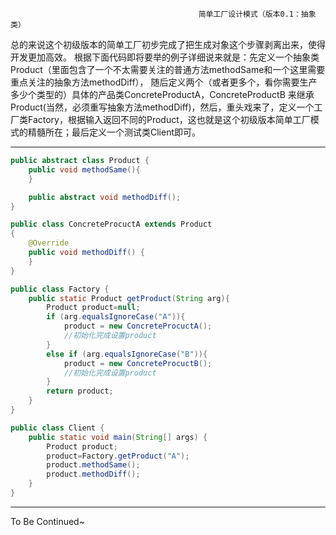 
                                              简单工厂设计模式（版本0.1：抽象类）
总的来说这个初级版本的简单工厂初步完成了把生成对象这个步骤剥离出来，使得开发更加高效。
根据下面代码即将要举的例子详细说来就是：先定义一个抽象类Product（里面包含了一个不太需要关注的普通方法methodSame和一个这里需要重点关注的抽象方法methodDiff），
随后定义两个（或者更多个，看你需要生产多少个类型的）具体的产品类ConcreteProductA，ConcreteProductB 来继承Product(当然，必须重写抽象方法methodDiff)，然后，重头戏来了，定义一个工厂类Factory，根据输入返回不同的Product，这也就是这个初级版本简单工厂模式的精髓所在；最后定义一个测试类Client即可。
****
```java
public abstract class Product {
    public void methodSame(){
    }

    public abstract void methodDiff();
}

public class ConcreteProcuctA extends Product
{
    @Override
    public void methodDiff() {
    }
}

public class Factory {
    public static Product getProduct(String arg){
        Product product=null;
        if (arg.equalsIgnoreCase("A")){
            product = new ConcreteProcuctA();
            //初始化完成设置product
        }
        else if (arg.equalsIgnoreCase("B")){
            product = new ConcreteProcuctB();
            //初始化完成设置product
        }
        return product;
    }
}

public class Client {
    public static void main(String[] args) {
        Product product;
        product=Factory.getProduct("A");
        product.methodSame();
        product.methodDiff();
    }
}
```
****
To Be Continued~
